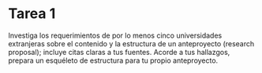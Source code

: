 # Tarea 1

Investiga los requerimientos de por lo menos cinco universidades extranjeras sobre el contenido y la estructura de un anteproyecto (research proposal); incluye citas claras a tus fuentes. Acorde a tus hallazgos, prepara un esquéleto de estructura para tu propio anteproyecto.